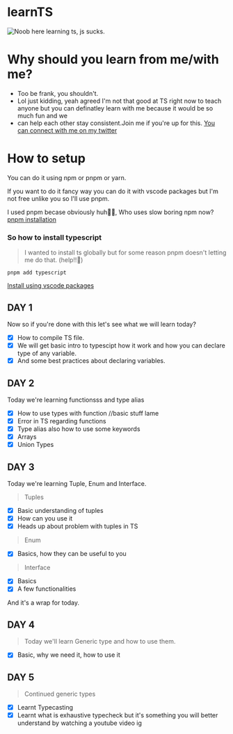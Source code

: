 # learnTS

![Noob here learning ts, js sucks.](https://github.com/akash1520/learnTS/assets/82609252/3ffa51a8-8461-4481-8ba7-f0211651247d)

# Why should you learn from me/with me?
- Too be frank, you shouldn't. 
- Lol just kidding, yeah agreed I'm not that good at TS right now to teach anyone 
but you can definatley learn with me because it would be so much fun and we 
- can help each other stay consistent.Join me if you're up for this. 
[You can connect with me on my twitter](https://twitter.com/akashhuyaar)

# How to setup 
You can do it using npm or pnpm or yarn.

If you want to do it fancy way you can do it with vscode packages but I'm not free unlike you so I'll use pnpm.

I used pnpm becase obviously huh😮‍💨, Who uses slow boring npm now?
[pnpm installation](https://pnpm.io/installation)

### So how to install typescript
> I wanted to install ts globally but for some reason pnpm doesn't letting me do that. (help!!🥲)

```
pnpm add typescript
```
[Install using vscode packages](https://www.typescriptlang.org/download)

## DAY 1
Now so if you're done with this let's see what we will learn today?
- [x] How to compile TS file.
- [x] We will get basic intro to typescipt how it work and how you can declare type of any variable. 
- [x] And some best practices about declaring variables.

## DAY 2
Today we're learning functionsss and type alias
- [x] How to use types with function //basic stuff lame
- [x] Error in TS regarding functions
- [x] Type alias also how to use some keywords
- [x] Arrays
- [x] Union Types

## DAY 3
Today we're learning Tuple, Enum and Interface.
> Tuples
- [x] Basic understanding of tuples
- [x] How can you use it
- [x] Heads up about problem with tuples in TS

> Enum
- [x] Basics, how they can be useful to you

> Interface
- [x] Basics
- [x] A few functionalities

And it's a wrap for today.

## DAY 4
> Today we'll learn Generic type and how to use them.
- [X] Basic, why we need it, how to use it

## DAY 5
> Continued generic types 
- [X] Learnt Typecasting 
- [x] Learnt what is exhaustive typecheck but it's something you will better understand by watching a youtube video ig
